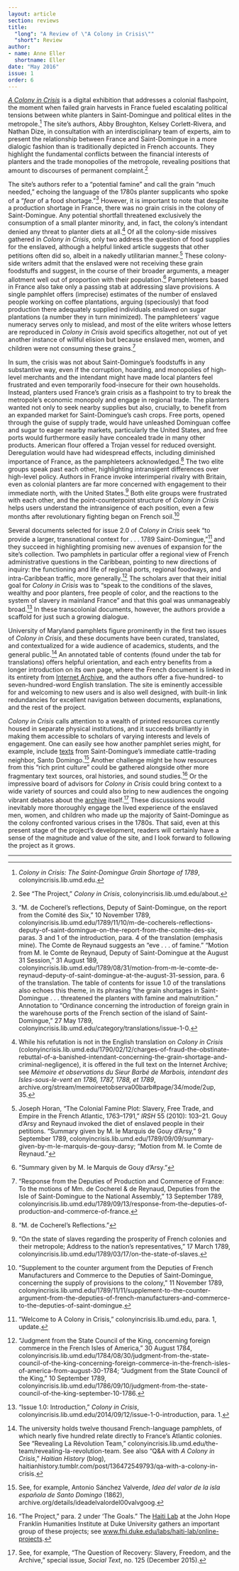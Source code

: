 ```yaml
---
layout: article
section: reviews
title: 
  "long": "A Review of \"A Colony in Crisis\""
  "short": Review
author: 
- name: Anne Eller
  shortname: Eller
date: "May 2016"
issue: 1
order: 6
---
```


[*A Colony in Crisis*](https://colonyincrisis.lib.umd.edu/) is a digital
exhibition that addresses a colonial flashpoint, the moment when failed
grain harvests in France fueled escalating political tensions between
white planters in Saint-Domingue and political elites in the
metropole.[^1] The site’s authors, Abby Broughton, Kelsey
Corlett-Rivera, and Nathan Dize, in consultation with an
interdisciplinary team of experts, aim to present the relationship
between France and Saint-Domingue in a more dialogic fashion than is
traditionally depicted in French accounts. They highlight the
fundamental conflicts between the financial interests of planters and
the trade monopolies of the metropole, revealing positions that amount
to discourses of permanent complaint.[^2]

The site’s authors refer to a “potential famine” and call the grain
“much needed,” echoing the language of the 1780s planter supplicants who
spoke of a “*fear* of a food shortage.”[^3] However, it is important to
note that despite a production shortage in France, there was no grain
crisis in the colony of Saint-Domingue. Any potential shortfall
threatened exclusively the consumption of a small planter minority, and,
in fact, the colony’s intendant denied any threat to planter diets at
all.[^4] Of all the colony-side missives gathered in *Colony in Crisis*,
only two address the question of food supplies for the enslaved,
although a helpful linked article suggests that other petitions often
did so, albeit in a nakedly utilitarian manner.[^5] These colony-side
writers admit that the enslaved were not receiving these grain
foodstuffs and suggest, in the course of their broader arguments, a
meager allotment well out of proportion with their population.[^6]
Pamphleteers based in France also take only a passing stab at addressing
slave provisions. A single pamphlet offers (imprecise) estimates of the
number of enslaved people working on coffee plantations, arguing
(speciously) that food production there adequately supplied individuals
enslaved on sugar plantations (a number they in turn minimized). The
pamphleteers’ vague numeracy serves only to mislead, and most of the
elite writers whose letters are reproduced in *Colony in Crisis* avoid
specifics altogether, not out of yet another instance of willful elision
but because enslaved men, women, and children were not consuming these
grains.[^7]

In sum, the crisis was not about Saint-Domingue’s foodstuffs in any
substantive way, even if the corruption, hoarding, and monopolies of
high-level merchants and the intendant might have made local planters
feel frustrated and even temporarily food-insecure for their own
households. Instead, planters used France’s grain crisis as a flashpoint
to try to break the metropole’s economic monopoly and engage in regional
trade. The planters wanted not only to seek nearby supplies but also,
crucially, to benefit from an expanded market for Saint-Domingue’s cash
crops. Free ports, opened through the guise of supply trade, would have
unleashed Dominguan coffee and sugar to eager nearby markets,
particularly the United States, and free ports would furthermore easily
have concealed trade in many other products. American flour offered a
Trojan vessel for reduced oversight. Deregulation would have had
widespread effects, including diminished importance of France, as the
pamphleteers acknowledged.[^8] The two elite groups speak past each
other, highlighting intransigent differences over high-level policy.
Authors in France invoke interimperial rivalry with Britain, even as
colonial planters are far more concerned with engagement to their
immediate north, with the United States.[^9] Both elite groups were
frustrated with each other, and the point-counterpoint structure of
*Colony in Crisis* helps users understand the intransigence of each
position, even a few months after revolutionary fighting began on French
soil.[^10]

Several documents selected for issue 2.0 of *Colony in Crisis* seek “to
provide a larger, transnational context for . . . 1789
Saint-Domingue,”[^11] and they succeed in highlighting promising new
avenues of expansion for the site’s collection. Two pamphlets in
particular offer a regional view of French administrative questions in
the Caribbean, pointing to new directions of inquiry: the functioning
and life of regional ports, regional foodways, and intra-Caribbean
traffic, more generally.[^12] The scholars aver that their initial goal
for *Colony in Crisis* was to “speak to the conditions of the slaves,
wealthy and poor planters, free people of color, and the reactions to
the system of slavery in mainland France” and that this goal was
unmanageably broad.[^13] In these transcolonial documents, however, the
authors provide a scaffold for just such a growing dialogue.

University of Maryland pamphlets figure prominently in the first two
issues of *Colony in Crisis*, and these documents have been curated,
translated, and contextualized for a wide audience of academics,
students, and the general public.[^14] An annotated table of contents
(found under the tab for translations) offers helpful orientation, and
each entry benefits from a longer introduction on its own page, where
the French document is linked in its entirety from [Internet
Archive](https://archive.org/index.php), and the authors offer a
five-hundred- to seven-hundred-word English translation. The site is
eminently accessible for and welcoming to new users and is also well
designed, with built-in link redundancies for excellent navigation
between documents, explanations, and the rest of the project.

*Colony in Crisis* calls attention to a wealth of printed resources
currently housed in separate physical institutions, and it succeeds
brilliantly in making them accessible to scholars of varying interests
and levels of engagement. One can easily see how another pamphlet series
might, for example, include
[texts](https://archive.org/details/ideadelvalordel00valvgoog) from
Saint-Domingue’s immediate cattle-trading neighbor, Santo Domingo.[^15]
Another challenge might be how resources from this “rich print culture”
could be gathered alongside other more fragmentary text sources, oral
histories, and sound studies.[^16] Or the impressive board of advisors
for *Colony in Crisis* could bring context to a wide variety of sources
and could also bring to new audiences the ongoing vibrant debates about
the [archive](http://socialtext.dukejournals.org/content/33/4_125.toc)
itself.[^17] These discussions would inevitably more thoroughly engage
the lived experience of the enslaved men, women, and children who made
up the majority of Saint-Domingue as the colony confronted various
crises in the 1780s. That said, even at this present stage of the
project’s development, readers will certainly have a sense of the
magnitude and value of the site, and I look forward to following the
project as it grows.

---

[^1]: *Colony in Crisis: The Saint-Domingue Grain Shortage of 1789*,
    colonyincrisis.lib.umd.edu.

[^2]: See “The Project,” *Colony in Crisis*,
    colonyincrisis.lib.umd.edu/about.

[^3]: “M. de Cocherel’s reflections, Deputy of Saint-Domingue, on the
    report from the Comité des Six,” 10 November 1789,
    colonyincrisis.lib.umd.edu/1789/11/10/m-de-cocherels-reflections-deputy-of-saint-domingue-on-the-report-from-the-comite-des-six,
    paras. 3 and 1 of the introduction, para. 4 of the translation
    (emphasis mine). The Comte de Reynaud suggests an “eve . . . of
    famine.” “Motion from M. le Comte de Reynaud, Deputy of
    Saint-Domingue at the August 31 Session,” 31 August 189,
    colonyincrisis.lib.umd.edu/1789/08/31/motion-from-m-le-comte-de-reynaud-deputy-of-saint-domingue-at-the-august-31-session,
    para. 6 of the translation. The table of contents for issue 1.0 of
    the translations also echoes this theme, in its phrasing “the grain
    shortages in Saint-Domingue . . . threatened the planters with
    famine and malnutrition.” Annotation to “Ordinance concerning the
    introduction of foreign grain in the warehouse ports of the French
    section of the island of Saint-Domingue,” 27 May 1789,
    colonyincrisis.lib.umd.edu/category/translations/issue-1-0.

[^4]: While his refutation is not in the English translation on *Colony
    in Crisis*
    (colonyincrisis.lib.umd.edu/1790/02/12/charges-of-fraud-the-obstinate-rebuttal-of-a-banished-intendant-concerning-the-grain-shortage-and-criminal-negligence),
    it is offered in the full text on the Internet Archive; see *Mémoire
    et observations du Sieur Barbé de Marbois, intendant des
    Isles-sous-le-vent en 1786, 1787, 1788, et 1789*,
    archive.org/stream/memoireetobserva00barb\#page/34/mode/2up, 35.

[^5]: Joseph Horan, “The Colonial Famine Plot: Slavery, Free Trade, and
    Empire in the French Atlantic, 1763–1791,” *IRSH* 55 (2010): 103–21.
    Gouy d’Arsy and Reynaud invoked the diet of enslaved people in their
    petitions. “Summary given by M. le Marquis de Gouy d’Arsy,” 9
    September 1789,
    colonyincrisis.lib.umd.edu/1789/09/09/summary-given-by-m-le-marquis-de-gouy-darsy;
    “Motion from M. le Comte de Reynaud.”

[^6]: “Summary given by M. le Marquis de Gouy d’Arsy.”

[^7]: “Response from the Deputies of Production and Commerce of France:
    To the motions of Mm. de Cocherel & de Reynaud, Deputies from the
    Isle of Saint-Domingue to the National Assembly,” 13 September 1789,
    colonyincrisis.lib.umd.edu/1789/09/13/response-from-the-deputies-of-production-and-commerce-of-france.

[^8]: “M. de Cocherel’s Reflections.”

[^9]: “On the state of slaves regarding the prosperity of French
    colonies and their metropole; Address to the nation’s
    representatives,” 17 March 1789,
    colonyincrisis.lib.umd.edu/1789/03/17/on-the-state-of-slaves.

[^10]: “Supplement to the counter argument from the Deputies of French
    Manufacturers and Commerce to the Deputies of Saint-Domingue,
    concerning the supply of provisions to the colony,” 11 November
    1789,
    colonyincrisis.lib.umd.edu/1789/11/11/supplement-to-the-counter-argument-from-the-deputies-of-french-manufacturers-and-commerce-to-the-deputies-of-saint-domingue.

[^11]: “Welcome to A Colony in Crisis,” colonyincrisis.lib.umd.edu,
    para. 1, update.

[^12]: “Judgment from the State Council of the King, concerning foreign
    commerce in the French Isles of America,” 30 August 1784,
    colonyincrisis.lib.umd.edu/1784/08/30/judgment-from-the-state-council-of-the-king-concerning-foreign-commerce-in-the-french-isles-of-america-from-august-30-1784;
    “Judgment from the State Council of the King,” 10 September 1789,
    colonyincrisis.lib.umd.edu/1786/09/10/judgment-from-the-state-council-of-the-king-september-10-1786.

[^13]: “Issue 1.0: Introduction,” *Colony in Crisis*,
    colonyincrisis.lib.umd.edu/2014/09/12/issue-1-0-introduction, para.
    1.

[^14]: The university holds twelve thousand French-language pamphlets,
    of which nearly five hundred relate directly to France’s Atlantic
    colonies. See “Revealing La Révolution Team,”
    colonyincrisis.lib.umd.edu/the-team/revealing-la-revolution-team.
    See also “Q&A with *A Colony in Crisis*,” *Haitian History* (blog),
    haitianhistory.tumblr.com/post/136472549793/qa-with-a-colony-in-crisis.

[^15]: See, for example, Antonio Sánchez Valverde, *Idea del valor de la
    isla española de Santo Domingo* (1862),
    archive.org/details/ideadelvalordel00valvgoog.

[^16]: “The Project,” para. 2 under ‘The Goals.” The [Haiti
    Lab](http://www.fhi.duke.edu/labs/haiti-lab/online-projects) at the
    John Hope Franklin Humanities Institute at Duke University gathers
    an important group of these projects; see
    www.fhi.duke.edu/labs/haiti-lab/online-projects.

[^17]: See, for example, “The Question of Recovery: Slavery, Freedom,
    and the Archive,” special issue, *Social Text*, no. 125 (December
    2015).

